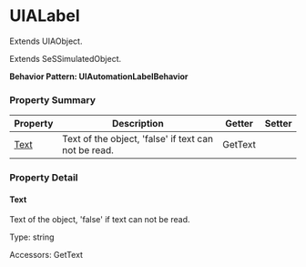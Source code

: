 # UIALabel

Extends <link displaytype="text" defaultstyle="true" type="topiclink" href="UIAObject" styleclass="Normal" translate="true">UIAObject</link>.

Extends SeSSimulatedObject.





**Behavior Pattern: UIAutomationLabelBehavior**


<!-- ============================== property summary ========================== -->

	

### Property Summary

| **Property** | **Description** | **Getter** | **Setter** |
| ------------ | --------------- | ---------- | ---------- |
| [Text](#Text) | Text of the object, 'false' if text can not be read. | GetText |  |



	
<!-- ============================== action summary ========================== -->


<!-- ============================== property detail ========================== -->
	
### Property Detail
		
<a name="Text"></a>
#### Text


Text of the object, 'false' if text can not be read.

			
	
			
Type: string
			
			
Accessors: GetText
			
		
	
	
<!-- ============================== action detail ========================== -->
		

